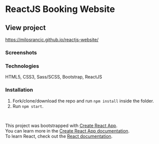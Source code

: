 # ReactJS Booking Website

## View project

https://milosrancic.github.io/reactjs-website/

### Screenshots 


### Technologies

HTML5, CSS3, Sass/SCSS, Bootstrap, ReactJS 

### Installation

1. Fork/clone/download the repo and run `npm install` inside the folder.
2. Run `npm start`.

<br>

This project was bootstrapped with [Create React App](https://github.com/facebook/create-react-app). <br>
You can learn more in the [Create React App documentation](https://facebook.github.io/create-react-app/docs/getting-started). <br>
To learn React, check out the [React documentation](https://reactjs.org/).